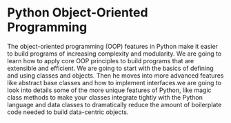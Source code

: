 # Python Object-Oriented Programming


The object-oriented programming (OOP) features in Python make it easier to build programs of increasing complexity and modularity. We are going to learn how to apply core OOP principles to build programs that are extensible and efficient. We are going to start with the basics of defining and using classes and objects. Then he moves into more advanced features like abstract base classes and how to implement interfaces.we are going to look into details some of the more unique features of Python, like magic class methods to make your classes integrate tightly with the Python language and data classes to dramatically reduce the amount of boilerplate code needed to build data-centric objects.
















